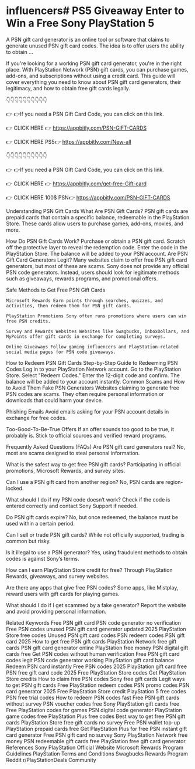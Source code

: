 # influencers# PS5 Giveaway Enter to Win a Free Sony PlayStation 5 



A PSN gift card generator is an online tool or software that claims to generate unused PSN gift card codes. The idea is to offer users the ability to obtain ...

If you're looking for a working PSN gift card generator, you're in the right place. With PlayStation Network (PSN) gift cards, you can purchase games, add-ons, and subscriptions without using a credit card. This guide will cover everything you need to know about PSN gift card generators, their legitimacy, and how to obtain free gift cards legally.

👇👇👇👇👇👇👇👇👇👇

👉 👉If you need a PSN Gift Card Code, you can click on this link.

👉 CLICK HERE 👉 https://appbitly.com/PSN-GIFT-CARDS

👉 CLICK HERE PS5👉 https://appbitly.com/New-all

👇👇👇👇👇👇👇👇👇👇

👉 👉If you need a PSN Gift Card Code, you can click on this link.

👉 CLICK HERE 👉 https://appbitly.com/get-free-Gift-card

👉 CLICK HERE 100$ PSN👉 https://appbitly.com/PSN-GIFT-CARDS


Understanding PSN Gift Cards What Are PSN Gift Cards? PSN gift cards are prepaid cards that contain a specific balance, redeemable in the PlayStation Store. These cards allow users to purchase games, add-ons, movies, and more.

How Do PSN Gift Cards Work? Purchase or obtain a PSN gift card. Scratch off the protective layer to reveal the redemption code. Enter the code in the PlayStation Store. The balance will be added to your PSN account. Are PSN Gift Card Generators Legit? Many websites claim to offer free PSN gift card generators, but most of these are scams. Sony does not provide any official PSN code generators. Instead, users should look for legitimate methods such as giveaways, rewards programs, and promotional offers.

Safe Methods to Get Free PSN Gift Cards

    Microsoft Rewards Earn points through searches, quizzes, and activities, then redeem them for PSN gift cards.

    PlayStation Promotions Sony often runs promotions where users can win free PSN credits.

    Survey and Rewards Websites Websites like Swagbucks, InboxDollars, and MyPoints offer gift cards in exchange for completing surveys.

    Online Giveaways Follow gaming influencers and PlayStation-related social media pages for PSN code giveaways.

How to Redeem PSN Gift Cards Step-by-Step Guide to Redeeming PSN Codes Log in to your PlayStation Network account. Go to the PlayStation Store. Select "Redeem Codes." Enter the 12-digit code and confirm. The balance will be added to your account instantly. Common Scams and How to Avoid Them Fake PSN Generators Websites claiming to generate free PSN codes are scams. They often require personal information or downloads that could harm your device.

Phishing Emails Avoid emails asking for your PSN account details in exchange for free codes.

Too-Good-To-Be-True Offers If an offer sounds too good to be true, it probably is. Stick to official sources and verified reward programs.

Frequently Asked Questions (FAQs) Are PSN gift card generators real? No, most are scams designed to steal personal information.

What is the safest way to get free PSN gift cards? Participating in official promotions, Microsoft Rewards, and survey sites.

Can I use a PSN gift card from another region? No, PSN cards are region-locked.

What should I do if my PSN code doesn’t work? Check if the code is entered correctly and contact Sony Support if needed.

Do PSN gift cards expire? No, but once redeemed, the balance must be used within a certain period.

Can I sell or trade PSN gift cards? While not officially supported, trading is common but risky.

Is it illegal to use a PSN generator? Yes, using fraudulent methods to obtain codes is against Sony’s terms.

How can I earn PlayStation Store credit for free? Through PlayStation Rewards, giveaways, and survey websites.

Are there any apps that give free PSN codes? Some apps, like Mistplay, reward users with gift cards for playing games.

What should I do if I get scammed by a fake generator? Report the website and avoid providing personal information.

Related Keywords Free PSN gift card PSN code generator no verification Free PSN codes unused PSN gift card generator updated 2025 PlayStation Store free codes Unused PSN gift card codes PSN redeem codes PSN gift card 2025 How to get free PSN gift cards PlayStation Network free gift cards PSN gift card generator online PlayStation free money PSN digital gift cards free Get PSN codes without human verification Free PSN gift card codes legit PSN code generator working PlayStation gift card balance Redeem PSN card instantly Free PSN codes 2025 PlayStation gift card free PSN free gift card code 2025 Free PlayStation Store codes Get PlayStation Store credits How to claim free PSN codes Sony free gift cards Legit ways to get PSN gift cards Free PlayStation redeem codes PSN promo codes PSN card generator 2025 Free PlayStation Store credit PlayStation 5 free codes PSN free trial codes How to redeem PSN codes fast Free PSN gift cards without survey PSN voucher codes free Sony PlayStation gift cards free Free PlayStation codes for games PSN digital code generator PlayStation game codes free PlayStation Plus free codes Best way to get free PSN gift cards PlayStation Store free gift cards no survey Free PSN wallet top-up PlayStation prepaid cards free Get PlayStation Plus for free PSN instant gift card generator Free PSN gift card no survey Sony PlayStation Network free money PSN redeemable gift cards free PlayStation free gift card generator References Sony PlayStation Official Website Microsoft Rewards Program Guidelines PlayStation Terms and Conditions Swagbucks Rewards Program Reddit r/PlayStationDeals Community